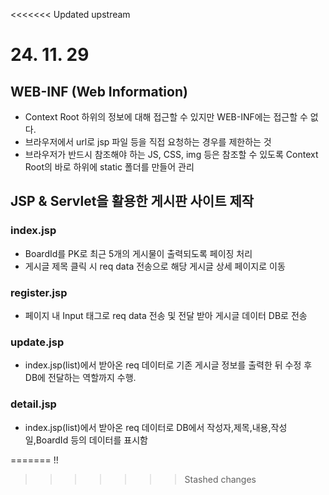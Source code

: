 <<<<<<< Updated upstream
# 24. 11. 29

## WEB-INF (Web Information)
* Context Root 하위의 정보에 대해 접근할 수 있지만 WEB-INF에는 접근할 수 없다.
* 브라우저에서 url로 jsp 파일 등을 직접 요청하는 경우를 제한하는 것
* 브라우저가 반드시 참조해야 하는 JS, CSS, img 등은 참조할 수 있도록 Context Root의 바로 하위에 static 폴더를 만들어 관리


## JSP & Servlet을 활용한 게시판 사이트 제작 

### index.jsp
* BoardId를 PK로 최근 5개의 게시물이 출력되도록 페이징 처리
* 게시글 제목 클릭 시 req data 전송으로 해당 게시글 상세 페이지로 이동

### register.jsp
* 페이지 내 Input 태그로 req data 전송 및 전달 받아 게시글 데이터 DB로 전송

### update.jsp
* index.jsp(list)에서 받아온 req 데이터로 기존 게시글 정보를 출력한 뒤 수정 후 DB에 전달하는 역할까지 수행.


### detail.jsp
* index.jsp(list)에서 받아온 req 데이터로 DB에서 작성자,제목,내용,작성일,BoardId 등의 데이터를 표시함

=======
!!
>>>>>>> Stashed changes
